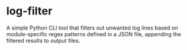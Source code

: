 # log-filter
A simple Python CLI tool that filters out unwanted log lines based on module-specific regex patterns defined in a JSON file, appending the filtered results to output files.
